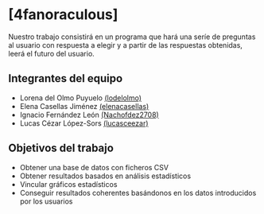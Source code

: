 # [4fanoraculous]
Nuestro trabajo consistirá en un programa que hará una seríe de preguntas al usuario con respuesta a elegir y a partir de las respuestas obtenidas, leerá el futuro del usuario.


## Integrantes del equipo

* Lorena del Olmo Puyuelo [(lodelolmo)](https://github.com/lodelolmo)
* Elena Casellas Jiménez [(elenacasellas)](https://github.com/lodelolmo)
* Ignacio Fernández León [(Nachofdez2708)](https://github.com/Nachofdez2708)
* Lucas Cézar López-Sors [(lucasceezar)](https://github.com/lucasceezar)

## Objetivos del trabajo

* Obtener una base de datos con ficheros CSV
* Obtener resultados basados en análisis estadísticos 
* Vincular gráficos estadísticos
* Conseguir resultados coherentes basándonos en los datos introducidos por los usuarios

